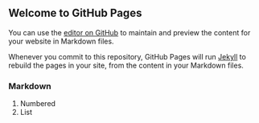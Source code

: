 ## Welcome to GitHub Pages

You can use the [editor on GitHub](https://github.com/geo3huruf/liff-v2-1/edit/gh-pages/index.md) to maintain and preview the content for your website in Markdown files.

Whenever you commit to this repository, GitHub Pages will run [Jekyll](https://jekyllrb.com/) to rebuild the pages in your site, from the content in your Markdown files.

### Markdown
1. Numbered
2. List
